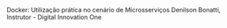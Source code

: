 Docker: Utilização prática no cenário de Microsserviços Denilson Bonatti, Instrutor - Digital Innovation One
